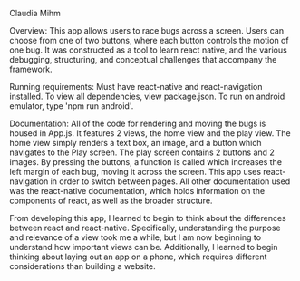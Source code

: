 Claudia Mihm

Overview: This app allows users to race bugs across a screen. Users can choose from one of two buttons, where each button controls the motion of one bug. It was constructed as a tool to learn react native, and the various debugging, structuring, and conceptual challenges that accompany the framework. 

Running requirements: Must have react-native and react-navigation installed. To view all dependencies, view package.json. To run on android emulator, type 'npm run android'. 

Documentation: All of the code for rendering and moving the bugs is housed in App.js. It features 2 views, the home view and the play view. The home view simply renders a text box, an image, and a button which navigates to the Play screen. The play screen contains 2 buttons and 2 images. By pressing the buttons, a function is called which increases the left margin of each bug, moving it across the screen. This app uses react-navigation in order to switch between pages. All other documentation used was the react-native documentation, which holds information on the components of react, as well as the broader structure. 

From developing this app, I learned to begin to think about the differences between react and react-native. Specifically, understanding the purpose and relevance of a view took me a while, but I am now beginning to understand how important views can be. Additionally, I learned to begin thinking about laying out an app on a phone, which requires different considerations than building a website. 

